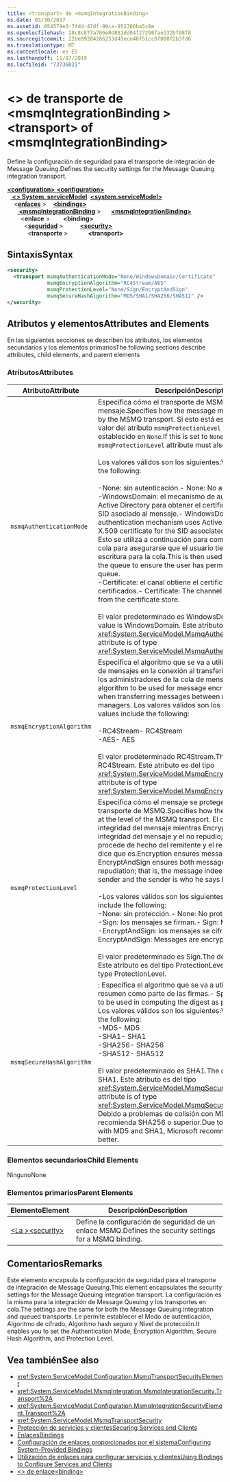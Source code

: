 ```yaml
---
title: <transport> de <msmqIntegrationBinding>
ms.date: 03/30/2017
ms.assetid: 054579e3-7fdd-47df-99ca-952706ba5c8e
ms.openlocfilehash: 28c8c877a766e0d881dd04f27298fae332bf08f8
ms.sourcegitcommit: 22be09204266253d45ece46f51cc6f080f2b3fd6
ms.translationtype: MT
ms.contentlocale: es-ES
ms.lasthandoff: 11/07/2019
ms.locfileid: "73736021"
---
```

# <a name="transport-of-msmqintegrationbinding"></a><span data-ttu-id="90501-102">\<> de transporte de \<msmqIntegrationBinding ></span><span class="sxs-lookup"><span data-stu-id="90501-102">\<transport> of \<msmqIntegrationBinding></span></span>
<span data-ttu-id="90501-103">Define la configuración de seguridad para el transporte de integración de Message Queuing.</span><span class="sxs-lookup"><span data-stu-id="90501-103">Defines the security settings for the Message Queuing integration transport.</span></span>  
  
<span data-ttu-id="90501-104">[ **\<configuration>** ](../configuration-element.md)</span><span class="sxs-lookup"><span data-stu-id="90501-104">[**\<configuration>**](../configuration-element.md)</span></span>\
<span data-ttu-id="90501-105">&nbsp;&nbsp;[ **\<> System. serviceModel**](system-servicemodel.md)</span><span class="sxs-lookup"><span data-stu-id="90501-105">&nbsp;&nbsp;[**\<system.serviceModel>**](system-servicemodel.md)</span></span>\
<span data-ttu-id="90501-106">&nbsp;&nbsp;&nbsp;&nbsp;\<[**enlaces**](bindings.md) ></span><span class="sxs-lookup"><span data-stu-id="90501-106">&nbsp;&nbsp;&nbsp;&nbsp;[**\<bindings>**](bindings.md)</span></span>\
<span data-ttu-id="90501-107">&nbsp;&nbsp;&nbsp;&nbsp;&nbsp;&nbsp;[ **\<msmqIntegrationBinding**](msmqintegrationbinding.md) ></span><span class="sxs-lookup"><span data-stu-id="90501-107">&nbsp;&nbsp;&nbsp;&nbsp;&nbsp;&nbsp;[**\<msmqIntegrationBinding>**](msmqintegrationbinding.md)</span></span>\
<span data-ttu-id="90501-108">&nbsp;&nbsp;&nbsp;&nbsp;&nbsp;&nbsp;&nbsp;&nbsp;\<**enlace** ></span><span class="sxs-lookup"><span data-stu-id="90501-108">&nbsp;&nbsp;&nbsp;&nbsp;&nbsp;&nbsp;&nbsp;&nbsp;**\<binding>**</span></span>\
<span data-ttu-id="90501-109">&nbsp;&nbsp;&nbsp;&nbsp;&nbsp;&nbsp;&nbsp;&nbsp;&nbsp;&nbsp;\<[**seguridad**](security-of-msmqintegrationbinding.md) ></span><span class="sxs-lookup"><span data-stu-id="90501-109">&nbsp;&nbsp;&nbsp;&nbsp;&nbsp;&nbsp;&nbsp;&nbsp;&nbsp;&nbsp;[**\<security>**](security-of-msmqintegrationbinding.md)</span></span>\
<span data-ttu-id="90501-110">&nbsp;&nbsp;&nbsp;&nbsp;&nbsp;&nbsp;&nbsp;&nbsp;&nbsp;&nbsp;&nbsp;&nbsp;\<**transporte** ></span><span class="sxs-lookup"><span data-stu-id="90501-110">&nbsp;&nbsp;&nbsp;&nbsp;&nbsp;&nbsp;&nbsp;&nbsp;&nbsp;&nbsp;&nbsp;&nbsp;**\<transport>**</span></span>  
  
## <a name="syntax"></a><span data-ttu-id="90501-111">Sintaxis</span><span class="sxs-lookup"><span data-stu-id="90501-111">Syntax</span></span>  
  
```xml  
<security>
  <transport msmqAuthenticationMode="None/WindowsDomain/Certificate"
             msmqEncryptionAlgorithm="RC4Stream/AES"
             msmqProtectionLevel="None/Sign/EncryptAndSign"
             msmqSecureHashAlgorithm="MD5/SHA1/SHA256/SHA512" />
</security>
```  
  
## <a name="attributes-and-elements"></a><span data-ttu-id="90501-112">Atributos y elementos</span><span class="sxs-lookup"><span data-stu-id="90501-112">Attributes and Elements</span></span>  
 <span data-ttu-id="90501-113">En las siguientes secciones se describen los atributos, los elementos secundarios y los elementos primarios</span><span class="sxs-lookup"><span data-stu-id="90501-113">The following sections describe attributes, child elements, and parent elements</span></span>  
  
### <a name="attributes"></a><span data-ttu-id="90501-114">Atributos</span><span class="sxs-lookup"><span data-stu-id="90501-114">Attributes</span></span>  
  
|<span data-ttu-id="90501-115">Atributo</span><span class="sxs-lookup"><span data-stu-id="90501-115">Attribute</span></span>|<span data-ttu-id="90501-116">Descripción</span><span class="sxs-lookup"><span data-stu-id="90501-116">Description</span></span>|  
|---------------|-----------------|  
|`msmqAuthenticationMode`|<span data-ttu-id="90501-117">Especifica cómo el transporte de MSMQ debe autenticar el mensaje.</span><span class="sxs-lookup"><span data-stu-id="90501-117">Specifies how the message must be authenticated by the MSMQ transport.</span></span> <span data-ttu-id="90501-118">Si esto está establecido en `None`, el valor del atributo `msmqProtectionLevel` también debe estar establecido en `None`.</span><span class="sxs-lookup"><span data-stu-id="90501-118">If this is set to `None`, the value of the `msmqProtectionLevel` attribute must also be set to `None`.</span></span><br /><br /> <span data-ttu-id="90501-119">Los valores válidos son los siguientes:</span><span class="sxs-lookup"><span data-stu-id="90501-119">Valid values include the following:</span></span><br /><br /> <span data-ttu-id="90501-120">-None: sin autenticación.</span><span class="sxs-lookup"><span data-stu-id="90501-120">-   None: No authentication.</span></span><br /><span data-ttu-id="90501-121">-WindowsDomain: el mecanismo de autenticación usa Active Directory para obtener el certificado X. 509 para el SID asociado al mensaje.</span><span class="sxs-lookup"><span data-stu-id="90501-121">-   WindowsDomain: The authentication mechanism uses Active Directory to get the X.509 certificate for the SID associated with the message.</span></span> <span data-ttu-id="90501-122">Esto se utiliza a continuación para comprobar el ACL de la cola para asegurarse que el usuario tiene el permiso de escritura para la cola.</span><span class="sxs-lookup"><span data-stu-id="90501-122">This is then used to check the ACL of the queue to ensure the user has permission to write to the queue.</span></span><br /><span data-ttu-id="90501-123">-Certificate: el canal obtiene el certificado del almacén de certificados.</span><span class="sxs-lookup"><span data-stu-id="90501-123">-   Certificate: The channel gets the certificate from the certificate store.</span></span><br /><br /> <span data-ttu-id="90501-124">El valor predeterminado es WindowsDomain.</span><span class="sxs-lookup"><span data-stu-id="90501-124">The default value is WindowsDomain.</span></span> <span data-ttu-id="90501-125">Este atributo es del tipo <xref:System.ServiceModel.MsmqAuthenticationMode>.</span><span class="sxs-lookup"><span data-stu-id="90501-125">This attribute is of type <xref:System.ServiceModel.MsmqAuthenticationMode>.</span></span>|  
|`msmqEncryptionAlgorithm`|<span data-ttu-id="90501-126">Especifica el algoritmo que se va a utilizar para el cifrado de mensajes en la conexión al transferir los mensajes entre los administradores de la cola de mensajes.</span><span class="sxs-lookup"><span data-stu-id="90501-126">Specifies the algorithm to be used for message encryption on the wire when transferring messages between message queue managers.</span></span> <span data-ttu-id="90501-127">Los valores válidos son los siguientes:</span><span class="sxs-lookup"><span data-stu-id="90501-127">Valid values include the following:</span></span><br /><br /> <span data-ttu-id="90501-128">-RC4Stream</span><span class="sxs-lookup"><span data-stu-id="90501-128">-   RC4Stream</span></span><br /><span data-ttu-id="90501-129">-AES</span><span class="sxs-lookup"><span data-stu-id="90501-129">-   AES</span></span><br /><br /> <span data-ttu-id="90501-130">El valor predeterminado RC4Stream.</span><span class="sxs-lookup"><span data-stu-id="90501-130">The default value is RC4Stream.</span></span> <span data-ttu-id="90501-131">Este atributo es del tipo <xref:System.ServiceModel.MsmqEncryptionAlgorithm>.</span><span class="sxs-lookup"><span data-stu-id="90501-131">This attribute is of type <xref:System.ServiceModel.MsmqEncryptionAlgorithm>.</span></span>|  
|`msmqProtectionLevel`|<span data-ttu-id="90501-132">Especifica cómo el mensaje se protege en el nivel del transporte de MSMQ.</span><span class="sxs-lookup"><span data-stu-id="90501-132">Specifies how the message is secured at the level of the MSMQ transport.</span></span> <span data-ttu-id="90501-133">El cifrado asegura la integridad del mensaje mientras EncryptAndSign asegura la integridad del mensaje y el no repudio; es decir, el mensaje procede de hecho del remitente y el remitente es quien dice que es.</span><span class="sxs-lookup"><span data-stu-id="90501-133">Encryption ensures message integrity while EncryptAndSign ensures both message integrity and non-repudiation; that is, the message indeed comes from the sender and the sender is who he says he is.</span></span><br /><br /> <span data-ttu-id="90501-134">-Los valores válidos son los siguientes:</span><span class="sxs-lookup"><span data-stu-id="90501-134">-   Valid values include the following:</span></span><br /><span data-ttu-id="90501-135">-None: sin protección.</span><span class="sxs-lookup"><span data-stu-id="90501-135">-   None: No protection.</span></span><br /><span data-ttu-id="90501-136">-Sign: los mensajes se firman.</span><span class="sxs-lookup"><span data-stu-id="90501-136">-   Sign: Messages are signed.</span></span><br /><span data-ttu-id="90501-137">-EncryptAndSign: los mensajes se cifran y firman.</span><span class="sxs-lookup"><span data-stu-id="90501-137">-   EncryptAndSign: Messages are encrypted and signed.</span></span><br /><br /> <span data-ttu-id="90501-138">El valor predeterminado es Sign.</span><span class="sxs-lookup"><span data-stu-id="90501-138">The default value is Sign.</span></span> <span data-ttu-id="90501-139">Este atributo es del tipo ProtectionLevel.</span><span class="sxs-lookup"><span data-stu-id="90501-139">This attribute is of type ProtectionLevel.</span></span>|  
|`msmqSecureHashAlgorithm`|<span data-ttu-id="90501-140">: Especifica el algoritmo que se va a utilizar para calcular el resumen como parte de las firmas.</span><span class="sxs-lookup"><span data-stu-id="90501-140">-   Specifies the algorithm to be used in computing the digest as part of signatures.</span></span> <span data-ttu-id="90501-141">Los valores válidos son los siguientes:</span><span class="sxs-lookup"><span data-stu-id="90501-141">Valid values include the following:</span></span><br /><span data-ttu-id="90501-142">-MD5</span><span class="sxs-lookup"><span data-stu-id="90501-142">-   MD5</span></span><br /><span data-ttu-id="90501-143">-SHA1</span><span class="sxs-lookup"><span data-stu-id="90501-143">-   SHA1</span></span><br /><span data-ttu-id="90501-144">-SHA256</span><span class="sxs-lookup"><span data-stu-id="90501-144">-   SHA256</span></span><br /><span data-ttu-id="90501-145">-SHA512</span><span class="sxs-lookup"><span data-stu-id="90501-145">-   SHA512</span></span><br /><br /> <span data-ttu-id="90501-146">El valor predeterminado es SHA1.</span><span class="sxs-lookup"><span data-stu-id="90501-146">The default value is SHA1.</span></span> <span data-ttu-id="90501-147">Este atributo es del tipo <xref:System.ServiceModel.MsmqSecureHashAlgorithm>.</span><span class="sxs-lookup"><span data-stu-id="90501-147">This attribute is of type <xref:System.ServiceModel.MsmqSecureHashAlgorithm>.</span></span><br><span data-ttu-id="90501-148">Debido a problemas de colisión con MD5 y SHA1, Microsoft recomienda SHA256 o superior.</span><span class="sxs-lookup"><span data-stu-id="90501-148">Due to collision problems with MD5 and SHA1, Microsoft recommends SHA256 or better.</span></span>|  
  
### <a name="child-elements"></a><span data-ttu-id="90501-149">Elementos secundarios</span><span class="sxs-lookup"><span data-stu-id="90501-149">Child Elements</span></span>  
 <span data-ttu-id="90501-150">Ninguno</span><span class="sxs-lookup"><span data-stu-id="90501-150">None</span></span>  
  
### <a name="parent-elements"></a><span data-ttu-id="90501-151">Elementos primarios</span><span class="sxs-lookup"><span data-stu-id="90501-151">Parent Elements</span></span>  
  
|<span data-ttu-id="90501-152">Elemento</span><span class="sxs-lookup"><span data-stu-id="90501-152">Element</span></span>|<span data-ttu-id="90501-153">Descripción</span><span class="sxs-lookup"><span data-stu-id="90501-153">Description</span></span>|  
|-------------|-----------------|  
|[<span data-ttu-id="90501-154">\<La ></span><span class="sxs-lookup"><span data-stu-id="90501-154">\<security></span></span>](security-of-basichttpbinding.md)|<span data-ttu-id="90501-155">Define la configuración de seguridad de un enlace MSMQ.</span><span class="sxs-lookup"><span data-stu-id="90501-155">Defines the security settings for a MSMQ binding.</span></span>|  
  
## <a name="remarks"></a><span data-ttu-id="90501-156">Comentarios</span><span class="sxs-lookup"><span data-stu-id="90501-156">Remarks</span></span>  
 <span data-ttu-id="90501-157">Este elemento encapsula la configuración de seguridad para el transporte de integración de Message Queuing.</span><span class="sxs-lookup"><span data-stu-id="90501-157">This element encapsulates the security settings for the Message Queuing integration transport.</span></span> <span data-ttu-id="90501-158">La configuración es la misma para la integración de Message Queuing y los transportes en cola.</span><span class="sxs-lookup"><span data-stu-id="90501-158">The settings are the same for both the Message Queuing integration and queued transports.</span></span> <span data-ttu-id="90501-159">Le permite establecer el Modo de autenticación, Algoritmo de cifrado, Algoritmo hash seguro y Nivel de protección.</span><span class="sxs-lookup"><span data-stu-id="90501-159">It enables you to set the Authentication Mode, Encryption Algorithm, Secure Hash Algorithm, and Protection Level.</span></span>  
  
## <a name="see-also"></a><span data-ttu-id="90501-160">Vea también</span><span class="sxs-lookup"><span data-stu-id="90501-160">See also</span></span>

- <xref:System.ServiceModel.Configuration.MsmqTransportSecurityElement>
- <xref:System.ServiceModel.MsmqIntegration.MsmqIntegrationSecurity.Transport%2A>
- <xref:System.ServiceModel.Configuration.MsmqIntegrationSecurityElement.Transport%2A>
- <xref:System.ServiceModel.MsmqTransportSecurity>
- [<span data-ttu-id="90501-161">Protección de servicios y clientes</span><span class="sxs-lookup"><span data-stu-id="90501-161">Securing Services and Clients</span></span>](../../../wcf/feature-details/securing-services-and-clients.md)
- [<span data-ttu-id="90501-162">Enlaces</span><span class="sxs-lookup"><span data-stu-id="90501-162">Bindings</span></span>](../../../wcf/bindings.md)
- [<span data-ttu-id="90501-163">Configuración de enlaces proporcionados por el sistema</span><span class="sxs-lookup"><span data-stu-id="90501-163">Configuring System-Provided Bindings</span></span>](../../../wcf/feature-details/configuring-system-provided-bindings.md)
- [<span data-ttu-id="90501-164">Utilización de enlaces para configurar servicios y clientes</span><span class="sxs-lookup"><span data-stu-id="90501-164">Using Bindings to Configure Services and Clients</span></span>](../../../wcf/using-bindings-to-configure-services-and-clients.md)
- [<span data-ttu-id="90501-165">\<> de enlace</span><span class="sxs-lookup"><span data-stu-id="90501-165">\<binding></span></span>](bindings.md)
